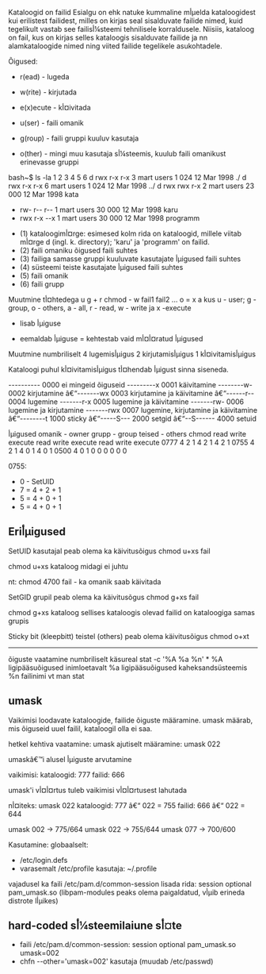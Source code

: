 Kataloogid on failid
Esialgu on ehk natuke kummaline mأµelda kataloogidest kui erilistest failidest, milles on kirjas seal sisalduvate failide nimed, 
kuid tegelikult vastab see failisأ¼steemi tehnilisele korraldusele.
Niisiis, kataloog on fail, kus on kirjas selles kataloogis sisalduvate failide ja nn alamkataloogide nimed ning viited failide tegelikele asukohtadele.

Õigused:
* r(ead) - lugeda
* w(rite) - kirjutada
* e(x)ecute - kأ¤ivitada

* u(ser) - faili omanik
* g(roup) - faili gruppi kuuluv kasutaja
* o(ther) - mingi muu kasutaja sأ¼steemis, kuulub faili omanikust erinevasse gruppi

bash~$ ls -la
1  2     3     4         5     6
d rwx   r-x   r-x   3   mart users    1 024   12 Mar   1998 ./
d rwx   r-x   r-x   6   mart users    1 024   12 Mar   1998 ../
d rwx   rwx   r-x   2   mart users   23 000   12 Mar   1998 kata
- rw-   r--   r--   1   mart users   30 000   12 Mar   1998 karu
- rwx   r-x   --x   1   mart users   30 000   12 Mar   1998 programm

* (1) kataloogimأ¤rge: esimesed kolm rida on kataloogid, millele viitab mأ¤rge d (ingl. k. directory); 'karu' ja 'programm' on failid.
* (2) faili omaniku õigused faili suhtes
* (3) failiga samasse gruppi kuuluvate kasutajate أµigused faili suhtes
* (4) süsteemi teiste kasutajate أµigused faili suhtes
* (5) faili omanik
* (6) faili grupp

Muutmine tأ¤htedega
      u
      g  +  r
chmod    -  w   fail1 fail2 ...
      o  =  x
      a
kus
u - user; g - group, o - others, a - all,
r - read, w - write ja x -execute

+ lisab أµiguse
- eemaldab أµiguse
= kehtestab vaid mأ¤أ¤ratud أµigused

Muutmine numbriliselt
4 lugemisأµigus
2 kirjutamisأµigus
1 kأ¤ivitamisأµigus

Kataloogi puhul kأ¤ivitamisأµigus tأ¤hendab أµigust sinna siseneda.

----------		0000	ei mingeid õiguseid
---------x		0001	käivitamine
--------w-		0002	kirjutamine
â€“-------wx		0003	kirjutamine ja käivitamine
â€“------r--		0004	lugemine
-------r-x		0005	lugemine ja käivitamine
-------rw-		0006	lugemine ja kirjutamine
-------rwx		0007	lugemine, kirjutamine ja käivitamine
â€“--------t		1000  sticky
â€“-----S---		2000	setgid
â€“--S------		4000	setuid

أµigused    omanik - owner       grupp - group      teised - others
chmod   read write execute    read write execute  read write  execute
0777     4    2      1         4    2      1       4    2       1
0755     4    2      1         4    0      1       4    0       1
0500     4    0      1         0    0      0       0    0       0

0755:
   * 0 - SetUID
   * 7 = 4 + 2 + 1
   * 5 = 4 + 0 + 1
   * 5 = 4 + 0 + 1

Eriأµigused
----------
SetUID
kasutajal peab olema ka käivitusõigus
chmod u+xs fail

chmod u+xs kataloog
midagi ei juhtu

nt:
chmod 4700 fail - ka omanik saab käivitada

SetGID
grupil peab olema ka käivitusõgus
chmod g+xs fail

chmod g+xs kataloog
sellises kataloogis olevad failid on kataloogiga samas grupis

Sticky bit (kleepbitt)
teistel (others) peab olema käivitusõigus
chmod o+xt

* * *

õiguste vaatamine numbriliselt käsureal
stat -c '%A %a %n' *
    %A ligipääsuõigused inimloetavalt
    %a ligipääsuõigused kaheksandsüsteemis
    %n failinimi
vt man stat

umask
-----
Vaikimisi loodavate kataloogide, failide õiguste määramine.
umask määrab, mis õiguseid uuel failil, kataloogil olla ei saa.

hetkel kehtiva vaatamine: umask
ajutiselt määramine: umask 022

umaskâ€™i alusel أµiguste arvutamine

vaikimisi:
kataloogid: 777
failid: 666

umask'i vأ¤أ¤rtus tuleb vaikimisi vأ¤أ¤rtusest lahutada

nأ¤iteks: umask 022
kataloogid: 777 â€“ 022 = 755
failid: 666 â€“ 022 = 644

umask 002 -> 775/664
umask 022 -> 755/644
umask 077 -> 700/600

Kasutamine:
globaalselt:
- /etc/login.defs
- varasemalt /etc/profile
kasutaja: ~/.profile

vajadusel ka faili /etc/pam.d/common-session lisada rida:
session optional pam_umask.so
(libpam-modules peaks olema paigaldatud, vأµib erineda distrote lأµikes)

hard-coded sأ¼steemilaiune sأ¤te
-------------------------------
* faili /etc/pam.d/common-session:
session optional pam_umask.so umask=002
* chfn --other='umask=002' kasutaja (muudab /etc/passwd)
